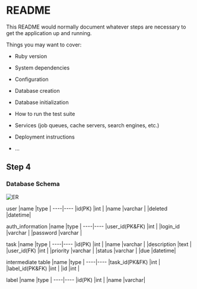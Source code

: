 # README

This README would normally document whatever steps are necessary to get the
application up and running.

Things you may want to cover:

* Ruby version

* System dependencies

* Configuration

* Database creation

* Database initialization

* How to run the test suite

* Services (job queues, cache servers, search engines, etc.)

* Deployment instructions

* ...

## Step 4
### Database Schema

![ER](https://user-images.githubusercontent.com/56104871/66540876-40ee5c80-eb68-11e9-936f-f72c251135e4.JPG)


user
|name        |type    |
----|----
|id(PK)      |int     |
|name        |varchar |
|deleted     |datetime|


auth_information
|name           |type    |
----|----
|user_id(PK&FK) |int     |
|login_id       |varchar |
|password       |varchar |


task
|name        |type    |
----|----
|id(PK)      |int     |
|name        |varchar |
|description |text    |
|user_id(FK) |int     |
|priority    |varchar |
|status      |varchar |
|due         |datetime|


intermediate table
|name            |type   |
----|----
|task_id(PK&FK)  |int    |
|label_id(PK&FK) |int    |
|id              |int    |


label
|name         |type   |
----|----
|id(PK)       |int    |
|name         |varchar|
